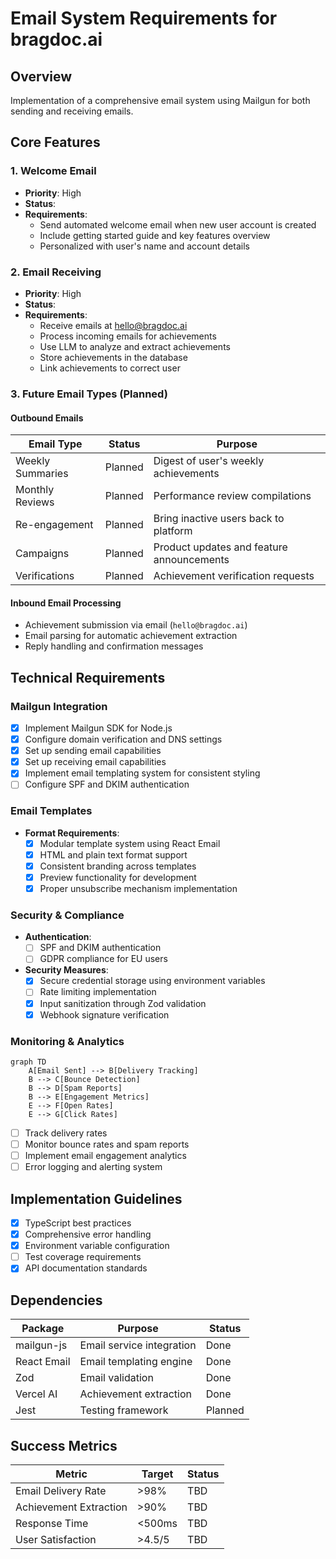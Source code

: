 # Email System Requirements for bragdoc.ai

## Overview

Implementation of a comprehensive email system using Mailgun for both sending and receiving emails.

## Core Features

### 1. Welcome Email

- **Priority**: High
- **Status**: 
- **Requirements**:
  - Send automated welcome email when new user account is created
  - Include getting started guide and key features overview
  - Personalized with user's name and account details

### 2. Email Receiving

- **Priority**: High
- **Status**: 
- **Requirements**:
  - Receive emails at hello@bragdoc.ai
  - Process incoming emails for achievements
  - Use LLM to analyze and extract achievements
  - Store achievements in the database
  - Link achievements to correct user

### 3. Future Email Types (Planned)

#### Outbound Emails

| Email Type       | Status | Purpose                                   |
| ---------------- | ------ | ----------------------------------------- |
| Weekly Summaries | Planned | Digest of user's weekly achievements      |
| Monthly Reviews  | Planned | Performance review compilations           |
| Re-engagement    | Planned | Bring inactive users back to platform     |
| Campaigns        | Planned | Product updates and feature announcements |
| Verifications    | Planned | Achievement verification requests         |

#### Inbound Email Processing

- Achievement submission via email (`hello@bragdoc.ai`)
- Email parsing for automatic achievement extraction
- Reply handling and confirmation messages

## Technical Requirements

### Mailgun Integration

- [x] Implement Mailgun SDK for Node.js
- [x] Configure domain verification and DNS settings
- [x] Set up sending email capabilities
- [x] Set up receiving email capabilities
- [x] Implement email templating system for consistent styling
- [ ] Configure SPF and DKIM authentication

### Email Templates

- **Format Requirements**:
  - [x] Modular template system using React Email
  - [x] HTML and plain text format support
  - [x] Consistent branding across templates
  - [x] Preview functionality for development
  - [x] Proper unsubscribe mechanism implementation

### Security & Compliance

- **Authentication**:
  - [ ] SPF and DKIM authentication
  - [ ] GDPR compliance for EU users
- **Security Measures**:
  - [x] Secure credential storage using environment variables
  - [ ] Rate limiting implementation
  - [x] Input sanitization through Zod validation
  - [x] Webhook signature verification

### Monitoring & Analytics

```mermaid
graph TD
    A[Email Sent] --> B[Delivery Tracking]
    B --> C[Bounce Detection]
    B --> D[Spam Reports]
    B --> E[Engagement Metrics]
    E --> F[Open Rates]
    E --> G[Click Rates]
```

- [ ] Track delivery rates
- [ ] Monitor bounce rates and spam reports
- [ ] Implement email engagement analytics
- [ ] Error logging and alerting system

## Implementation Guidelines

- [x] TypeScript best practices
- [x] Comprehensive error handling
- [x] Environment variable configuration
- [ ] Test coverage requirements
- [x] API documentation standards

## Dependencies

| Package      | Purpose                   | Status |
| ------------ | ------------------------- | ------ |
| mailgun-js   | Email service integration | Done |
| React Email  | Email templating engine   | Done |
| Zod          | Email validation          | Done |
| Vercel AI    | Achievement extraction    | Done |
| Jest         | Testing framework         | Planned |

## Success Metrics

| Metric                  | Target | Status |
| ----------------------- | ------ | ------ |
| Email Delivery Rate     | >98%   | TBD |
| Achievement Extraction  | >90%   | TBD |
| Response Time          | <500ms | TBD |
| User Satisfaction      | >4.5/5 | TBD |
